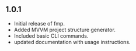 ## 1.0.1
- Initial release of fmp.
- Added MVVM project structure generator.
- Included basic CLI commands.
- updated documentation with usage instructions.
